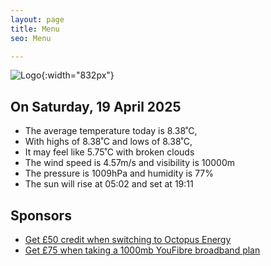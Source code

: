 ```yaml
---
layout: page
title: Menu
seo: Menu

---
```


![Logo](/images/logo.jpg){:width="832px"}

<!-- weather_marker starts -->
## On Saturday, 19 April 2025

- The average temperature today is 8.38˚C,
- With highs of 8.38˚C and lows of 8.38˚C,
- It may feel like 5.75˚C with broken clouds
- The wind speed is 4.57m/s and visibility is 10000m
- The pressure is 1009hPa and humidity is 77%
- The sun will rise at 05:02 and set at 19:11

<!-- weather_marker ends -->

## Sponsors

- [Get £50 credit when switching to Octopus Energy](https://bit.ly/3oD1nnS)
- [Get £75 when taking a 1000mb YouFibre broadband plan](https://aklam.io/91zWhU?)



